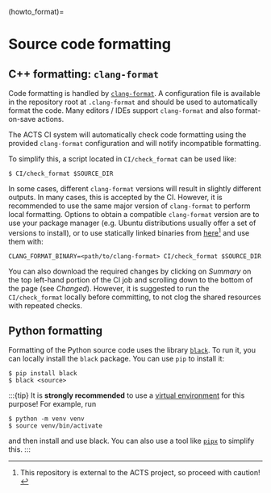 <!--
SPDX-PackageName: "ACTS"
SPDX-FileCopyrightText: 2016 CERN
SPDX-License-Identifier: MPL-2.0
-->

(howto_format)=

# Source code formatting

## C++ formatting: `clang-format`

Code formatting is handled by
[`clang-format`](https://clang.llvm.org/docs/ClangFormat.html). A configuration
file is available in the repository root at `.clang-format` and should be used
to automatically format the code. Many editors / IDEs support `clang-format`
and also format-on-save actions.

The ACTS CI system will automatically check code formatting using the provided
`clang-format` configuration and will notify incompatible formatting.

To simplify this, a script located in `CI/check_format` can be used like:

```console
$ CI/check_format $SOURCE_DIR
```

In some cases, different `clang-format` versions will result in slightly
different outputs. In many cases, this is accepted by the CI. However, it is
recommended to use the same major version of `clang-format` to perform local
formatting. Options to obtain a compatible `clang-format` version
are to use your package manager (e.g. Ubuntu distributions usually offer a set of
versions to install), or to use statically linked binaries from
[here](https://github.com/muttleyxd/clang-tools-static-binaries)[^1] and use them with:

```console
CLANG_FORMAT_BINARY=<path/to/clang-format> CI/check_format $SOURCE_DIR
```

You can also download the required changes by clicking on *Summary* on the top left-hand
portion of the CI job and scrolling down to the bottom of the page (see *Changed*).
However, it is suggested to run the `CI/check_format` locally before committing, to not
clog the shared resources with repeated checks.

## Python formatting

Formatting of the Python source code uses the library
[`black`](https://github.com/psf/black). To run it, you can locally install the
`black` package. You can use `pip` to install it:

```console
$ pip install black
$ black <source>
```

:::{tip}
It is **strongly recommended** to use a [virtual
environment](https://realpython.com/python-virtual-environments-a-primer/) for
this purpose! For example, run

```console
$ python -m venv venv
$ source venv/bin/activate
```

and then install and use black. You can also use a tool like
[`pipx`](https://github.com/pypa/pipx) to simplify this.
:::

[^1]: This repository is external to the ACTS project, so proceed with caution!
